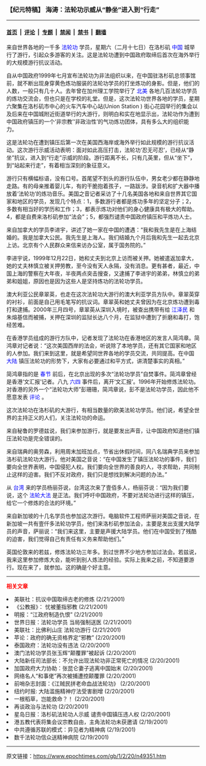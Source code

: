 ### 【纪元特稿】 海涛：法轮功示威从“静坐”进入到“行走”

---

#### [首页](../../../..?n49351) &nbsp;|&nbsp; [评论](../../../../../epoch-comment?n49351) &nbsp;|&nbsp; [专题](../../../../../epoch-special?n49351) &nbsp;|&nbsp; [禁闻](../../../../../epoch-news?n49351) &nbsp;|&nbsp; [禁书](../../../../../books?n49351) &nbsp;|&nbsp; [翻墙](https://github.com/gfw-breaker/nogfw/blob/master/README.md?n49351)


<div class="post_content" id="artbody" itemprop="articleBody">
 <!-- article content begin -->
 <p>
  来自世界各地的一千多
  <ok href="http://falundafa.org">
   <font color="blue">
    <ok href="http://falundafa.org">
     <font color="blue">
      <ok href="http://falundafa.org">
       <font color="blue">
        <ok href="http://falundafa.org">
         <font color="blue">
          法轮功
         </font>
        </ok>
       </font>
      </ok>
     </font>
    </ok>
   </font>
  </ok>
  学员，星期六（二月十七日）在洛杉矶
  <ok href="http://www3.epochtimes.com/news/epochnews/main/2.html">
   <font color="blue">
    <ok href="http://www3.epochtimes.com/news/epochnews/main/2.html">
     <font color="blue">
      <ok href="http://www3.epochtimes.com/news/epochnews/main/2.html">
       <font color="blue">
        <ok href="http://www3.epochtimes.com/news/epochnews/main/2.html">
         <font color="blue">
          中国
         </font>
        </ok>
       </font>
      </ok>
     </font>
    </ok>
   </font>
  </ok>
  城举行了游行，引起众多游客的关注。这是法轮功遭到中国政府取缔后首次在海外举行的大规模游行抗议活动。
 </p>
 <p>
  自从中国政府1999年七月宣布法轮功为非法组织以来，在中国驻洛杉矶总领事馆前，就不断出现身穿黄色炼功服装的法轮功学员的打坐炼功的身影。但是，他们的人数，一般只有几十人。去年曾在加州理工学院举行了
  <ok href="http://www3.epochtimes.com/news/epochnews/main/1.html">
   <font color="blue">
    <ok href="http://www3.epochtimes.com/news/epochnews/main/1.html">
     <font color="blue">
      <ok href="http://www3.epochtimes.com/news/epochnews/main/1.html">
       <font color="blue">
        <ok href="http://www3.epochtimes.com/news/epochnews/main/1.html">
         <font color="blue">
          北美
         </font>
        </ok>
       </font>
      </ok>
     </font>
    </ok>
   </font>
  </ok>
  各地几百法轮功学员的炼功交流会，但也只是在学校的礼堂。但是，这次法轮功世界各地的学员，星期六聚集在洛杉矶市中心的火车汽车中心站(Union Station ) 街心花园举行的集会以及后来在中国城附近街道举行的大游行，则明白和实在地显示出，法轮功作为遭到中国政府镇压的一个‘非宗教’‘非政治性’的气功炼功团体，具有多么大的组织能力。
 </p>
 <p>
  这是法轮功在遭到镇压后第一次在美国西海岸或海外举行如此规模的游行抗议活动。这次游行示威活动表明：面对如此高压打击，法轮功‘忍无可忍’，已经从“静坐”抗议，进入到“行走”示威的阶段。游行距离不长，只有几英里，但从“坐下”，到“站起来行走”，有着相当深刻的象征意义。
 </p>
 <p>
  游行只有横幅标语，没有口号。首尾望不到头的游行队伍中，男女老少都在静静地走路。有的母亲推着婴儿车，有的干脆抱着孩子，一路跋涉。录音机和扩大器中播放着‘法轮功’的炼功音乐。美国之音记者采访了十几名美国各地和来自世界其它国家和地区的学员，发现几个特点：1，多数游行者都是炼功多年的坚定分子；2，多数有相当好的学历和工作；3，都表示炼功对他们的身心健康具有极大的帮助。4，都是自费来洛杉矶参加“法会”；5，都强烈谴责中国政府镇压和平炼功人士。
 </p>
 <p>
  来自加拿大的学员李进宇，讲述了她一家在中国的遭遇：“我和我先生是在上海结婚的。我是加拿大公民。我先生是上海人。我们结婚九个月后我和先生一起去北京上访。北京有个人民群众来信来访办公室，属于国务院的。”
 </p>
 <p>
  李进宇说，1999年12月22日，她和丈夫到北京上访而被关押。她被遣返加拿大，她的丈夫林慎立被关押劳教，至今没有天人永隔，没有消息。更有甚者，最近，中国上海的警察在大年夜，半夜两点突击搜查，又逮捕了李进宇的弟弟，林慎立的弟弟和姐姐，原因也是因为这些人是坚持炼功的法轮功学员。
 </p>
 <p>
  澳大利亚公民章翠英，也走在这次法轮功大游行的澳大利亚学员方队中。章翠英穿的衬衫，前面是自己用毛笔写的抗议词。章翠英和她丈夫曾因为在北京炼功遭到毒打和逮捕。2000年三月四号，章翠英从深圳入境时，被查出携带有给
  <ok href="http://www1.epochtimes.com/news/epochnews/news/Focus.asp?Focus_ID=801">
   <font color="blue">
    <ok href="http://www1.epochtimes.com/news/epochnews/news/Focus.asp?Focus_ID=801">
     <font color="blue">
      <ok href="http://www1.epochtimes.com/news/epochnews/news/Focus.asp?Focus_ID=801">
       <font color="blue">
        <ok href="http://www1.epochtimes.com/news/epochnews/news/Focus.asp?Focus_ID=801">
         <font color="blue">
          江泽民
         </font>
        </ok>
       </font>
      </ok>
     </font>
    </ok>
   </font>
  </ok>
  和朱熔基信而被捕，关押在深圳的监狱长达八个月，在监狱中遭到了折磨和毒打，饱经苦难。
 </p>
 <p>
  在香港学员组成的游行方队中，记者发现了法轮功在香港地区的发言人简鸿章。简鸿章对记者说：“这次美国西岸的法会，听说除了本地学员，还有其它国家和地区的人参加。我们来到这里，就是希望同世界各地的学员交流，共同提高。在中国
  <ok href="http://www3.epochtimes.com/news/epochnews/main/2.html">
   <font color="blue">
    <ok href="http://www3.epochtimes.com/news/epochnews/main/2.html">
     <font color="blue">
      <ok href="http://www3.epochtimes.com/news/epochnews/main/2.html">
       <font color="blue">
        <ok href="http://www3.epochtimes.com/news/epochnews/main/2.html">
         <font color="blue">
          大陆
         </font>
        </ok>
       </font>
      </ok>
     </font>
    </ok>
   </font>
  </ok>
  镇压法轮功的形势下，大家有必要通过和平方式，讲清楚事实的真相。”
 </p>
 <p>
  简鸿章指的是
  <ok href="http://www3.epochtimes.com/news/epochnews/main/topicsearch.asp?keyword=springday">
   <font color="blue">
    <ok href="http://www3.epochtimes.com/news/epochnews/main/topicsearch.asp?keyword=springday">
     <font color="blue">
      <ok href="http://www3.epochtimes.com/news/epochnews/main/topicsearch.asp?keyword=springday">
       <font color="blue">
        <ok href="http://www3.epochtimes.com/news/epochnews/main/topicsearch.asp?keyword=springday">
         <font color="blue">
          春节
         </font>
        </ok>
       </font>
      </ok>
     </font>
    </ok>
   </font>
  </ok>
  前后，在北京出现的多次“法轮功学员”自焚事件。简鸿章曾经是香港‘文汇报’记者。八九
  <ok href="https://www.epochtimes.com/news/epochnews/news/Focus.asp?Focus_ID=1102">
   <font color="blue">
    <ok href="https://www.epochtimes.com/news/epochnews/news/Focus.asp?Focus_ID=1102">
     <font color="blue">
      <ok href="https://www.epochtimes.com/news/epochnews/news/Focus.asp?Focus_ID=1102">
       <font color="blue">
        <ok href="https://www.epochtimes.com/news/epochnews/news/Focus.asp?Focus_ID=1102">
         <font color="blue">
          六四
         </font>
        </ok>
       </font>
      </ok>
     </font>
    </ok>
   </font>
  </ok>
  事件后，离开‘文汇报’。1996年开始修炼法轮功。对香港的另外一个“法轮功大师”彭珊珊，简鸿章说，彭不是法轮功学员，因此他不愿意发表
  <ok href="http://www3.epochtimes.com/news/epochnews/main/8.html">
   <font color="blue">
    <ok href="http://www3.epochtimes.com/news/epochnews/main/8.html">
     <font color="blue">
      <ok href="http://www3.epochtimes.com/news/epochnews/main/8.html">
       <font color="blue">
        <ok href="http://www3.epochtimes.com/news/epochnews/main/8.html">
         <font color="blue">
          评论
         </font>
        </ok>
       </font>
      </ok>
     </font>
    </ok>
   </font>
  </ok>
  。
 </p>
 <p>
  这次法轮功在洛杉矶的大游行，有相当数量的欧美法轮功学员。他们说，希望全世界的主持正义的人们，关注法轮功的命运。
 </p>
 <p>
  来自秘鲁的罗德兹说，我们来参加游行，就是要发出声音，让中国政府知道他们镇压法轮功是完全错误的。
 </p>
 <p>
  来自瑞典的奥劳森，利用周末加班加点，节省出休假时间，同八名瑞典学员来参加洛杉矶法轮功大游行。他对美国之音说：“在中国发生了镇压法轮功的事件，我们要向全世界表明，中国侵犯人权。我们要向全世界的善良的人，寻求帮助，共同制止这样的迫害。我们不反对政府，我们只是想找到解决问题的办法。”
 </p>
 <p>
  从
  <ok href="http://www3.epochtimes.com/news/epochnews/main/3.html">
   <font color="blue">
    <ok href="http://www3.epochtimes.com/news/epochnews/main/3.html">
     <font color="blue">
      <ok href="http://www3.epochtimes.com/news/epochnews/main/3.html">
       <font color="blue">
        <ok href="http://www3.epochtimes.com/news/epochnews/main/3.html">
         <font color="blue">
          台湾
         </font>
        </ok>
       </font>
      </ok>
     </font>
    </ok>
   </font>
  </ok>
  来的学员杨丽芬说，台湾这次来了壹佰多人，杨丽芬说：“因为我们要说，这个
  <ok href="http://falundafa.org">
   <font color="blue">
    <ok href="http://falundafa.org">
     <font color="blue">
      <ok href="http://falundafa.org">
       <font color="blue">
        <ok href="http://falundafa.org">
         <font color="blue">
          法轮大法
         </font>
        </ok>
       </font>
      </ok>
     </font>
    </ok>
   </font>
  </ok>
  是正法。我们呼吁中国政府，不要对法轮功进行这样的镇压，给它一个修炼的合法的环境。”
 </p>
 <p>
  来自新加坡的十几名学员也参加这次游行。电脑软件工程师萨丽对美国之音说，在新加坡一共有壹仟多法轮功学员，他们来洛杉矶参加法会，主要是发出支援大陆学员的声音，萨丽说：“我们来这里，主要是声援大陆学员。他们在中国受到了残酷的迫害，我们觉得自己有责任有义务来帮助他们。”
 </p>
 <p>
  英国伦敦来的若兹，修炼法轮功三年多。到过世界不少地方参加过法会。若兹说，我来这里参加修炼大会，能听到别人炼法的经验。实际上我来之前，不知道要游行。现在来了，就参加。这的确是个好主意。
 </p>
 <hr/>
 <p>
  <b>
   <font color="red">
    相关文章
   </font>
  </b>
  <br/>
 </p>
 <li>
  <ok href="http://epochtimes.com/news/epochnews/newscontent.asp?ID=49635" target="_blank">
   美联社：抗议中国取缔古老的修炼
  </ok>
  (2/21/2001)
  <li>
   <ok href="http://epochtimes.com/news/epochnews/newscontent.asp?ID=49555" target="_blank">
    《公教报》： 忧被董指邪教
   </ok>
   (2/21/2001)
   <li>
    <ok href="http://epochtimes.com/news/epochnews/newscontent.asp?ID=49552" target="_blank">
     明报：“江政府制造仇恨”
    </ok>
    (2/21/2001)
    <li>
     <ok href="http://epochtimes.com/news/epochnews/newscontent.asp?ID=49548" target="_blank">
      世界日报：法轮功学员 当局强制送医
     </ok>
     (2/21/2001)
     <li>
      <ok href="http://epochtimes.com/news/epochnews/newscontent.asp?ID=49547" target="_blank">
       美联社：比佛利山庄 法轮功游行
      </ok>
      (2/21/2001)
      <li>
       <ok href="http://epochtimes.com/news/epochnews/newscontent.asp?ID=49501" target="_blank">
        苹论：政府的确无资格界定“邪教”
       </ok>
       (2/20/2001)
       <li>
        <ok href="http://epochtimes.com/news/epochnews/newscontent.asp?ID=49487" target="_blank">
         泰国政府：法轮功没有违法
        </ok>
        (2/20/2001)
        <li>
         <ok href="http://epochtimes.com/news/epochnews/newscontent.asp?ID=49349" target="_blank">
          澳门法轮功学员张玉辉“颠覆罪”被起诉
         </ok>
         (2/20/2001)
         <li>
          <ok href="http://epochtimes.com/news/epochnews/newscontent.asp?ID=49318" target="_blank">
           大陆新任司法部长：不允许出现法轮功非正常死亡的情况
          </ok>
          (2/20/2001)
          <li>
           <ok href="http://epochtimes.com/news/epochnews/newscontent.asp?ID=49259" target="_blank">
            加国政府大力协助：张昆仑妻子逃离中国始末
           </ok>
           (2/20/2001)
           <li>
            <ok href="http://epochtimes.com/news/epochnews/newscontent.asp?ID=49195" target="_blank">
             网络名人“和事佬”再次被捕遭控颠覆罪
            </ok>
            (2/20/2001)
            <li>
             <ok href="http://epochtimes.com/news/epochnews/newscontent.asp?ID=49133" target="_blank">
              前哨杂志封面：《江贼民拼老命血战法轮功》
             </ok>
             (2/20/2001)
             <li>
              <ok href="http://epochtimes.com/news/epochnews/newscontent.asp?ID=49122" target="_blank">
               纽约时报: 大陆滥施精神疗法受害剧增
              </ok>
              (2/20/2001)
              <li>
               <ok href="http://epochtimes.com/news/epochnews/newscontent.asp?ID=48951" target="_blank">
                一根稻草，岂能救命？！
               </ok>
               (2/20/2001)
               <li>
                <ok href="http://epochtimes.com/news/epochnews/newscontent.asp?ID=49121" target="_blank">
                 再谈政治与法轮功
                </ok>
                (2/20/2001)
                <li>
                 <ok href="http://epochtimes.com/news/epochnews/newscontent.asp?ID=48945" target="_blank">
                  星岛日报：洛杉矶法轮功人示威 谴责中国镇压违人权
                 </ok>
                 (2/20/2001)
                 <li>
                  <ok href="http://epochtimes.com/news/epochnews/newscontent.asp?ID=49016" target="_blank">
                   港五教代表将集会议宗教自由，主角法轮功未获邀请
                  </ok>
                  (2/19/2001)
                  <li>
                   <ok href="http://epochtimes.com/news/epochnews/newscontent.asp?ID=48967" target="_blank">
                    中共遵循苏联的模式：异见者为精神病
                   </ok>
                   (2/19/2001)
                   <li>
                    <ok href="http://epochtimes.com/news/epochnews/newscontent.asp?ID=48935" target="_blank">
                     数千法轮功信众送精神病院
                    </ok>
                    (2/19/2001)
                    <br/>
                    <!-- article content end -->
                    <div id="below_article_ad">
                    </div>
                   </li>
                  </li>
                 </li>
                </li>
               </li>
              </li>
             </li>
            </li>
           </li>
          </li>
         </li>
        </li>
       </li>
      </li>
     </li>
    </li>
   </li>
  </li>
 </li>
</div>


---

原文链接：https://www.epochtimes.com/gb/1/2/20/n49351.htm